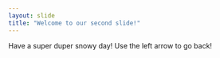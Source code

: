 ```yaml
---
layout: slide
title: "Welcome to our second slide!"
---
```

Have a super duper snowy day!
Use the left arrow to go back!
